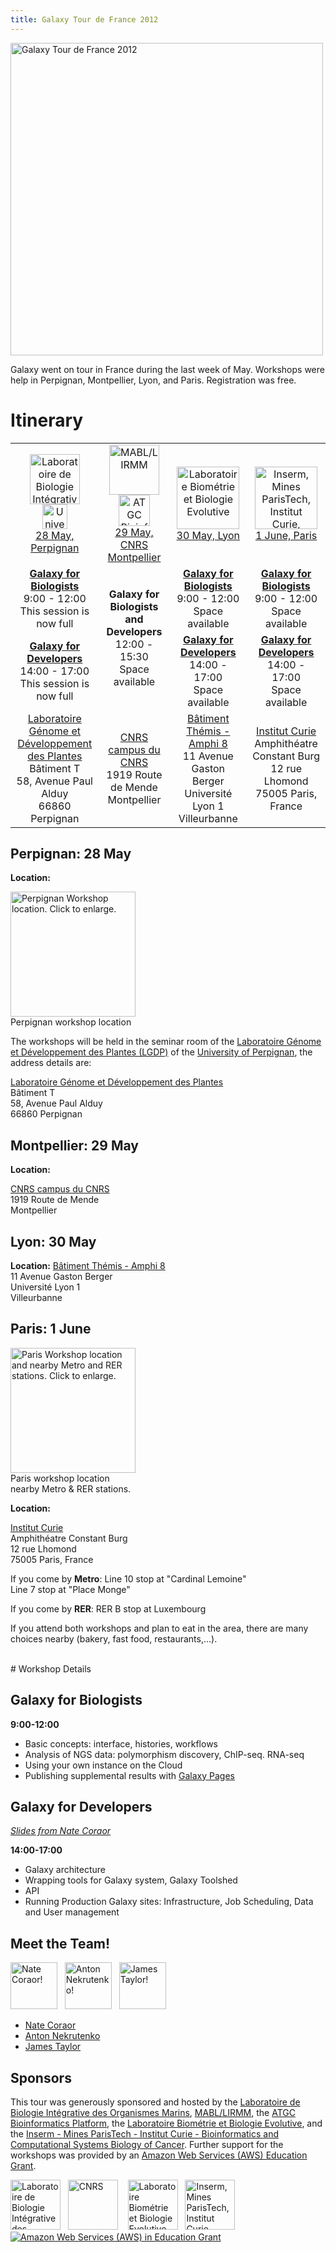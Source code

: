 ```yaml
---
title: Galaxy Tour de France 2012
---
```

<div class='center'><img src="/src/images/logos/GalaxyTourDeFranceMap.png" alt="Galaxy Tour de France 2012" width="500" /></div>




Galaxy went on tour in France during the last week of May.  Workshops were help in Perpignan, Montpellier, Lyon, and Paris.  Registration was free.

# Itinerary

<table>
  <tr>
    <td style=" text-align: center;"> <a href='http://biom.obs-banyuls.fr/fr/index.html'><img src="/src/images/logos/AragoLogo2.png" alt="Laboratoire de Biologie Intégrative des Organismes Marins" height="80" /></a><br /><a href='http://univ-perp.fr/'><img src="/src/images/logos/UPVD_logo.png" alt="University of Perpignan Via Domitia" height="40" /></a><br /><a href='http://biom.obs-banyuls.fr/fr/index.html'>28 May, Perpignan</a> </td>
    <td style=" text-align: center;"> <a href='http://phylogeny.lirmm.fr/phylo_cgi/index.cgi'><img src="/src/images/logos/MABL_LIRMM_Logo.png" alt="MABL/LIRMM" height="80" /></a> <br /> <a href='http://www.atgc-montpellier.fr/'><img src="/src/images/logos/ATGC_BP_logo.jpg" alt="ATGC Bioinformatics Platform" height="50" /></a><br /><a href='http://www.cnrs.fr/languedoc-roussillon/09com-presen-deleg/09-6-plan/1-plan-acces.htm'>29 May, CNRS Montpellier</a> </td>
    <td style=" text-align: center;"> <a href='http://lbbe.univ-lyon1.fr/'><img src="/src/images/logos/LBBElogo.png" alt="Laboratoire Biométrie et Biologie Evolutive" height="100" /></a><br /><a href='http://lbbe.univ-lyon1.fr/'>30 May, Lyon</a> </td>
    <td style=" text-align: center;"> <a href='http://u900.curie.fr/'><img src="/src/images/logos/CurieLogo.gif" alt="Inserm, Mines ParisTech, Institut Curie, Bioinformatics and Computational Systems Biology of Cancer" height="100" /></a><br /><a href='http://u900.curie.fr/'>1 June, Paris</a> </td>
  </tr>
  <tr>
    <td style=" text-align: center;"> <strong><a href='/src/events/galaxy-tour-de-france2012/index.md#galaxy-for-biologists'>Galaxy for Biologists</a></strong><br /> 9:00 - 12:00<br />This session is now full </td>
    <td rowspan=2 style=" text-align: center;"> <strong>Galaxy for Biologists<br />and Developers</strong><br />12:00 - 15:30<br /> Space available </td>
    <td style=" text-align: center;"> <strong><a href='/src/events/galaxy-tour-de-france2012/index.md#galaxy-for-biologists'>Galaxy for Biologists</a></strong><br />9:00 - 12:00<br />Space available </td>
    <td style=" text-align: center;"> <strong><a href='/src/events/galaxy-tour-de-france2012/index.md#galaxy-for-biologists'>Galaxy for Biologists</a></strong><br />9:00 - 12:00<br />Space available </td>
  </tr>
  <tr>
    <td style=" text-align: center;"> <strong><a href='/src/events/galaxy-tour-de-france2012/index.md#galaxy-for-developers'>Galaxy for Developers</a></strong><br />14:00 - 17:00<br />This session is now full </td>
    <td style=" text-align: center;"> <strong><a href='/src/events/galaxy-tour-de-france2012/index.md#galaxy-for-developers'>Galaxy for Developers</a></strong><br />14:00 - 17:00<br />Space available </td>
    <td style=" text-align: center;"> <strong><a href='/src/events/galaxy-tour-de-france2012/index.md#galaxy-for-developers'>Galaxy for Developers</a></strong><br />14:00 - 17:00<br />Space available </td>
  </tr>
  <tr>
    <td style=" text-align: center;"> <a href='http://lgdp.univ-perp.fr/index.php?page=laboratoire_2'>Laboratoire Génome et </a><br /><a href='http://lgdp.univ-perp.fr/index.php?page=laboratoire_2'>Développement des Plantes</a><br /> Bâtiment T<br />58, Avenue Paul Alduy<br />66860 Perpignan </td>
    <td style=" text-align: center;"> <a href='http://www.cnrs.fr/languedoc-roussillon/09com-presen-deleg/09-6-plan/1-plan-acces.htm'>CNRS campus du CNRS</a><br />1919 Route de Mende<br />Montpellier </td>
    <td style=" text-align: center;"> <a href='http://maps.google.fr/maps?q=Batiment+th%C3%A9mis+villeurbanne&hl=fr&ie=UTF8&ll=45.783327,4.871653&spn=0.002428,0.004259&sll=45.783507,4.871546&sspn=0.004856,0.008519&hnear=B%C3%A2timent+Themis,+69100+Villeurbanne,+Rh%C3%B4ne,+Rh%C3%B4ne-Alpes&t=m&z=18'>Bâtiment Thémis - Amphi 8</a><br />11 Avenue Gaston Berger<br />Université Lyon 1<br />Villeurbanne </td>
    <td style=" text-align: center;"> <a href='http://u900.curie.fr/'>Institut Curie</a><br />Amphithéatre Constant Burg<br />12 rue Lhomond<br />75005 Paris, France </td>
  </tr>
</table>


## Perpignan: 28 May

**Location:**

<div class='right'><a href='/src/events/galaxy-tour-de-france2012/PerpignanWorkshopMap.png'><img src="/src/events/galaxy-tour-de-france2012/PerpignanWorkshopMap.png" alt="Perpignan Workshop location. Click to enlarge." width="200" /></a><div class='center'>Perpignan workshop location</div></div>

The workshops will be held in the seminar room of the [Laboratoire Génome et Développement des Plantes (LGDP)](http://lgdp.univ-perp.fr/index.php?page=laboratoire_2) of the [University of Perpignan](http://univ-perp.fr), the address details are:

 [Laboratoire Génome et Développement des Plantes](http://lgdp.univ-perp.fr/index.php?page=laboratoire_2)<br />
 Bâtiment T<br />
 58, Avenue Paul Alduy<br />
 66860 Perpignan

## Montpellier: 29 May

**Location:**

 [CNRS campus du CNRS](http://www.cnrs.fr/languedoc-roussillon/09com-presen-deleg/09-6-plan/1-plan-acces.htm)<br />
 1919 Route de Mende<br />
 Montpellier

## Lyon: 30 May

**Location:**
 [Bâtiment Thémis - Amphi 8](http://maps.google.fr/maps?q=Batiment+th%C3%A9mis+villeurbanne&hl=fr&ie=UTF8&ll=45.783327,4.871653&spn=0.002428,0.004259&sll=45.783507,4.871546&sspn=0.004856,0.008519&hnear=B%C3%A2timent+Themis,+69100+Villeurbanne,+Rh%C3%B4ne,+Rh%C3%B4ne-Alpes&t=m&z=18)<br />
 11 Avenue Gaston Berger<br />
 Université Lyon 1<br />
 Villeurbanne 

## Paris: 1 June

<div class='right'><a href='/src/events/galaxy-tour-de-france2012/ParisWorkshopMetroStations.png'><img src="/src/events/galaxy-tour-de-france2012/ParisWorkshopMetroStations.png" alt="Paris Workshop location and nearby Metro and RER stations. Click to enlarge." width="200" /></a><div class='center'>Paris workshop location<br /> nearby Metro & RER stations.</div></div>

**Location:**

 [Institut Curie](http://u900.curie.fr/)<br />
 Amphithéatre Constant Burg<br />
 12 rue Lhomond<br />
 75005 Paris, France

If you come by **Metro**:
 Line 10 stop at "Cardinal Lemoine"<br />
 Line 7 stop at "Place Monge"

If you come by **RER**:
 RER B stop at Luxembourg

If you attend both workshops and plan to eat in the area, there are many choices nearby (bakery, fast food, restaurants,...).


<br />
# Workshop Details

## Galaxy for Biologists

**9:00-12:00**
* Basic concepts: interface, histories, workflows
* Analysis of NGS data: polymorphism discovery, ChIP-seq. RNA-seq
* Using your own instance on the Cloud
* Publishing supplemental results with [Galaxy Pages](/src/learn/galaxy-pages/index.md)

## Galaxy for Developers

*[Slides from Nate Coraor](https://depot.galaxyproject.org/hub/attachments/documents/presentations/TourDeFrance2012Coraor.pdf)*

**14:00-17:00**
* Galaxy architecture
* Wrapping tools for Galaxy system, Galaxy Toolshed
* API
* Running Production Galaxy sites: Infrastructure, Job Scheduling, Data and User management

## Meet the Team!

<div class='right'><a href='/people/nate/index.md'><img src="/src/galaxy-team/nate.jpg" alt="Nate Coraor!" height="75" /></a> &nbsp; <a href='/people/nate/'><img src="/src/images/people/anton.jpg" alt="Anton Nekrutenko!" height="75" /></a> &nbsp; <a href='/src/people/nate/'><img src="/src/images/people/james.jpg" alt="James Taylor!" height="75" /></a></div>

* [Nate Coraor](/people/nate/)
* [Anton Nekrutenko](/people/anton/)
* [James Taylor](/people/james-taylor/)

## Sponsors

This tour was generously sponsored and hosted by the [Laboratoire de Biologie Intégrative des Organismes Marins](http://biom.obs-banyuls.fr/fr/index.html), [MABL/LIRMM](http://phylogeny.lirmm.fr/phylo_cgi/index.cgi), the [ATGC Bioinformatics Platform](http://www.atgc-montpellier.fr/), the [Laboratoire Biométrie et Biologie Evolutive](http://lbbe.univ-lyon1.fr/), and the [Inserm - Mines ParisTech - Institut Curie - Bioinformatics and Computational Systems Biology of Cancer](http://u900.curie.fr/).  Further support for the workshops was provided by an [Amazon Web Services (AWS) Education Grant](http://aws.amazon.com/education).

<div class='center'>
<a href='http://biom.obs-banyuls.fr/fr/index.html'><img src="/src/images/logos/AragoLogo.png" alt="Laboratoire de Biologie Intégrative des Organismes Marins" height="80" /></a> &nbsp; <a href='http://www.cnrs.fr/languedoc-roussillon/09com-presen-deleg/09-6-plan/1-plan-acces.htm'><img src="/src/images/logos/CNRS_logo.png" alt="CNRS" height="80" /></a> &nbsp;&nbsp; <a href='http://lbbe.univ-lyon1.fr/'><img src="/src/images/logos/LBBElogo.png" alt="Laboratoire Biométrie et Biologie Evolutive" height="80" /></a> &nbsp; <a href='http://u900.curie.fr/'><img src="/src/images/logos/CurieLogo.gif" alt="Inserm, Mines ParisTech, Institut Curie, Bioinformatics and Computational Systems Biology of Cancer" height="80" /></a> &nbsp; <a href='http://aws.amazon.com/education'><img src="/src/images/logos/AWSLogo.png" alt="Amazon Web Services (AWS) in Education Grant" /></a>
</div>
